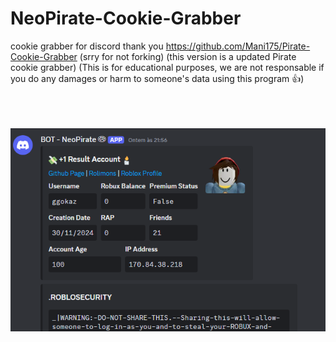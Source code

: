 # NeoPirate-Cookie-Grabber
cookie grabber for discord
thank you https://github.com/Mani175/Pirate-Cookie-Grabber (srry for not forking)
(this version is a updated Pirate cookie grabber)
(This is for educational purposes, we are not responsable if you do any damages or harm to someone's data using this program 👍)
<br><br>
<br><br>

<img src='example.png'></img>
